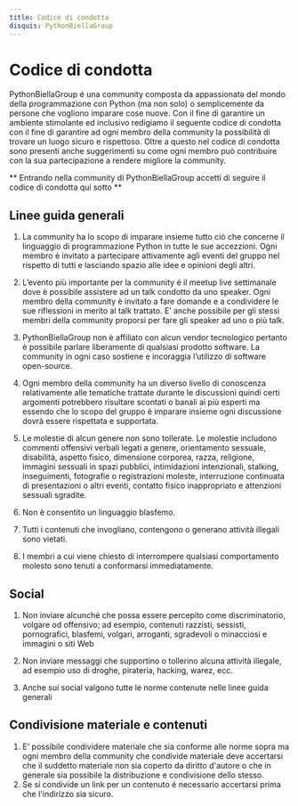```yaml
---
title: Codice di condotta
disquis: PythonBiellaGroup
---
```


# Codice di condotta

PythonBiellaGroup é una community composta da appassionatə del mondo della programmazione con Python (ma non solo) o semplicemente da persone che vogliono imparare cose nuove.
Con il fine di garantire un ambiente stimolante ed inclusivo redigiamo il seguente codice di condotta con il fine di garantire ad ogni membro della community la possibilità di trovare un luogo sicuro e rispettoso. Oltre a questo nel codice di condotta sono presenti anche suggerimenti su come ogni membro può contribuire con la sua partecipazione a rendere migliore la community.

** Entrando nella community di PythonBiellaGroup accetti di seguire il codice di condotta qui sotto **

## Linee guida generali

1. La community ha lo scopo di imparare insieme tutto ciò che concerne il linguaggio di programmazione Python in tutte le sue accezzioni. Ogni membro è invitato a partecipare attivamente agli eventi del gruppo nel rispetto di tutti e lasciando spazio alle idee e opinioni degli altri.

2. L’evento più importante per la community é il meetup live settimanale dove è possibile assistere ad un talk condotto da uno speaker. Ogni membro della community è invitato a fare domande e a condividere le sue riflessioni in merito al talk trattato. E’ anche possibile per gli stessi membri della community proporsi per fare gli speaker ad uno o più talk.

3. PythonBiellaGroup non è affiliato con alcun vendor tecnologico pertanto è possibile parlare liberamente di qualsiasi prodotto software. La community in ogni caso sostiene e incoraggia l’utilizzo di software open-source.

4. Ogni membro della community ha un diverso livello di conoscenza relativamente alle tematiche trattate durante le discussioni quindi certi argomenti potrebbero risultare scontati o banali ai più esperti ma essendo che lo scopo del gruppo è imparare insieme ogni discussione dovrà essere rispettata e supportata.

5. Le molestie di alcun genere non sono tollerate. Le molestie includono commenti offensivi verbali legati a genere, orientamento sessuale, disabilità, aspetto fisico, dimensione corporea, razza, religione, immagini sessuali in spazi pubblici, intimidazioni intenzionali, stalking, inseguimenti, fotografie o registrazioni moleste, interruzione continuata di presentazioni o altri eventi, contatto fisico inappropriato e attenzioni sessuali sgradite.

6. Non è consentito un linguaggio blasfemo.

7. Tutti i contenuti che invogliano, contengono o generano attività illegali sono vietati.

8. I membri a cui viene chiesto di interrompere qualsiasi comportamento molesto sono tenuti a conformarsi immediatamente.

## Social

1. Non inviare alcunché che possa essere percepito come discriminatorio, volgare od offensivo; ad esempio, contenuti razzisti, sessisti, pornografici, blasfemi, volgari, arroganti, sgradevoli o minacciosi e immagini o siti Web

2. Non inviare messaggi che supportino o tollerino alcuna attività illegale, ad esempio uso di droghe, pirateria, hacking, warez, ecc.

3. Anche sui social valgono tutte le norme contenute nelle linee guida generali

## Condivisione materiale e contenuti

1. E' possibile condividere materiale che sia conforme alle norme sopra ma ogni membro della community che condivide materiale deve accertarsi che il suddetto materiale non sia coperto da diritto d'autore o che in generale sia possibile la distribuzione e condivisione dello stesso.
2. Se si condivide un link per un contenuto é necessario accertarsi prima che l'indirizzo sia sicuro.